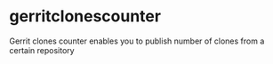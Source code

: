 # gerritclonescounter
Gerrit clones counter enables you to publish number of clones from a certain repository
